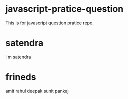 # javascript-pratice-question

This is for javascript question pratice repo.

# satendra

i m satendra

# frineds

amit rahul deepak sunit pankaj
